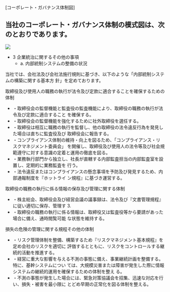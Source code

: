 [コーポレート・ガバナンス体制図]

## 当社のコーポレート・ガバナンス体制の模式図は、次のとおりであります。

![](_page_0_Figure_3.jpeg)

- 3 企業統治に関するその他の事項
	- a. 内部統制システムの整備の状況

当社では、会社法及び会社法施行規則に基づき、以下のような「内部統制システムの構築に関する基本方 針」を定めております。

取締役及び使用人の職務の執行が法令及び定款に適合することを確保するための体制

- ・取締役会の監督機能と監査役の監査機能により、取締役の職務の執行が法令及び定款に適合すること を確保する。
- ・取締役会の監督機能を強化するために社外取締役を選任する。
- ・取締役は相互に職務の執行を監督し、他の取締役の法令違反行為を発見した場合は直ちに監査役及び 取締役会に報告する。
- ・コンプライアンス体制の維持・向上を図るため、「コンプライアンス・リスクマネジメント委員会」 を開催し、取締役及び使用人の法令等及び社会規範遵守に対する意識の定着と運用の徹底を図る。
- ・業務執行部門から独立し、社長が直轄する内部監査担当の内部監査室を設置し、定期的に業務監査を 行う。
- ・法令違反またはコンプライアンスの懸念事項を予防及び発見するため、内部通報制度を『ホットライ ン規程』に基づき運営する。

取締役の職務の執行に係る情報の保存及び管理に関する体制

- ・株主総会、取締役会及び経営会議の議事録は、法令及び『文書管理規程』に従い適切に保存、管理す 3.
- ・取締役の職務の執行に係る情報は、取締役又は監査役等から要請があった場合に備え、通時閲覧可能 な状態を維持する。

損失の危険の管理に関する規程その他の体制

- ・リスク管理体制を整備、構築するため『リスクマネジメント基本規程』を定め会社のリスクを適切に 評価するとともに、リスクをコントロールする継続的活動を推進する。
- ・経営に重大な影響を与える不測の事態に備え、事業継続計画を整備する。特に、基幹システムについ ては、大規模災害または障害が発生した際に情報システムの継続的運用を確保するための体制を整え る。
- ・不測の事態が発生した場合には、緊急対策協議会を招集、迅速な対応を行い、損失・被害を最小限に とどめ早期の正常化を図る体制を整える。